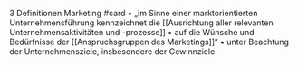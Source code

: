 3 Definitionen Marketing #card 
▪ „im Sinne einer marktorientierten Unternehmensführung
kennzeichnet die [[Ausrichtung aller relevanten Unternehmensaktivitäten und -prozesse]]
▪ auf die Wünsche und Bedürfnisse der [[Anspruchsgruppen des Marketings]]“
▪ unter Beachtung der Unternehmensziele, insbesondere der 
Gewinnziele.